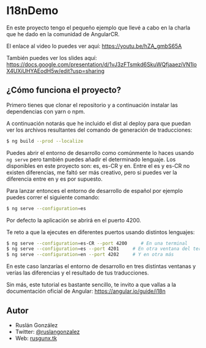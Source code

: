 # I18nDemo

En este proyecto tengo el pequeño ejemplo que llevé a cabo en la charla que he dado en la comunidad de AngularCR.

El enlace al video lo puedes ver aquí: https://youtu.be/hZA_gmbS65A

También puedes ver los slides aquí: https://docs.google.com/presentation/d/1vJ3zFTsmkd6SkuWQfjaaeziVN1loX4UXiUHYAEodH5w/edit?usp=sharing

## ¿Cómo funciona el proyecto?

Primero tienes que clonar el repositorio y a continuación instalar las dependencias con yarn o npm.

A continuación notarás que he incluido el dist al deploy para que puedan ver los archivos resultantes del comando de generación de traducciones:

```bash
$ ng build --prod --localize
```

Puedes abrir el entorno de desarrollo como comúnmente lo haces usando `ng serve` pero también puedes añadir el determinado lenguaje. Los disponibles en este proyecto son: es, es-CR y en. Entre el es y es-CR no existen diferencias, me faltó ser más creativo, pero si puedes ver la diferencia entre en y es por supuesto.

Para lanzar entonces el entorno de desarrollo de español por ejemplo puedes correr el siguiente comando:

```bash
$ ng serve --configuration=es
```

Por defecto la aplicación se abrirá en el puerto 4200.

Te reto a que la ejecutes en diferentes puertos usando distintos lenguajes:

```bash
$ ng serve --configuration=es-CR --port 4200     # En una terminal
$ ng serve --configuration=es --port 4201     # En otra ventana del terminal
$ ng serve --configuration=en --port 4202     # Y en otra más
```

En este caso lanzarías el entorno de desarrollo en tres distintas ventanas y verías las diferencias y el resultado de tus traducciones.

Sin más, este tutorial es bastante sencillo, te invito a que vallas a la documentación oficial de Angular: https://angular.io/guide/i18n

## Autor
- Ruslán González
- Twitter: [@ruslangonzalez](https://twitter.com/ruslangonzalez)
- Web: [rusgunx.tk](https://rusgunx.tk)

